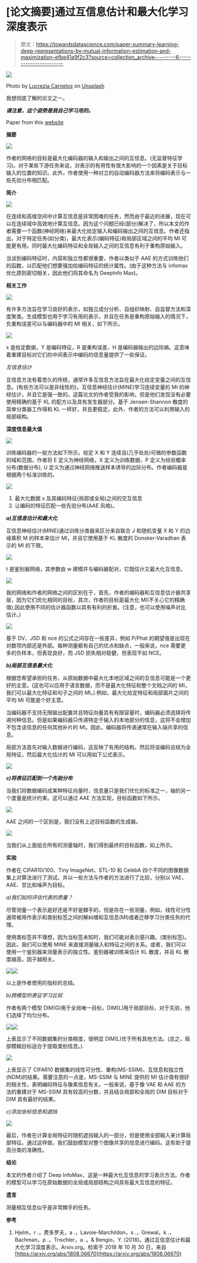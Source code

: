 # [论文摘要]通过互信息估计和最大化学习深度表示

> 原文：<https://towardsdatascience.com/paper-summary-learning-deep-representations-by-mutual-information-estimation-and-maximization-efbe41a9f2c3?source=collection_archive---------6----------------------->

![](img/c13b8009d1f91475cb8e0e8a59ea2670.png)

Photo by [Lucrezia Carnelos](https://unsplash.com/photos/RaywecwCtMo?utm_source=unsplash&utm_medium=referral&utm_content=creditCopyText) on [Unsplash](https://unsplash.com/?utm_source=unsplash&utm_medium=referral&utm_content=creditCopyText)

我想彻底了解的论文之一。

***请注意，这个姿势是我自己学习用的。***

Paper from this [website](https://arxiv.org/pdf/1808.06670.pdf)

**摘要**

![](img/668e37594a2095c6ba8e81b4b618fc86.png)

作者的网络的目标是最大化编码器的输入和输出之间的互信息。(无监督特征学习)。对于某些下游任务来说，对表示的有用性有很大影响的一个因素是关于目标输入的位置的知识。此外，作者使用一种对立的自动编码器方法来将编码表示与一些先验分布相匹配。

**简介**

![](img/87b2aaac589dbd3d48027c5bf0dfe577.png)

在连续和高维空间中计算互信息是非常困难的任务，然而由于最近的进展，现在可以在连续域中高效地计算互信息。因为这个问题已经(部分)解决了，所以本文的作者需要一个函数(神经网络)来最大化给定输入和编码输出之间的互信息。作者还指出，对于特定任务(如分类)，最大化表示(编码特征)和局部区域之间的平均 MI 可能更有用。同时最大化编码特征和全局输入之间的互信息有利于重构原始输入。

当谈到编码特征时，内容和独立性都很重要，作者以类似于 AAE 的方式训练他们的函数，以匹配他们想要强加给编码特征的统计属性。(由于这种方法与 infomax 优化原则密切相关，因此他们将其命名为 DeepInfo Max)。

**相关工作**

![](img/f474aba13a6f82b7d9e52a8358e5e030.png)

有许多方法旨在学习良好的表示，如独立成分分析、自组织映射、自监督方法和深度聚类。生成模型也用于学习有用的表示，并且在任务是重构原始输入的情况下，负重构误差可以与编码器中的 MI 相关，如下所示。

![](img/bad0cd2be3aa3cbe5e205542ce507910.png)

x 是给定数据，Y 是编码特征，R 是重构误差，H 是编码器输出的边际熵。这意味着重建目标对它们的中间表示中编码的信息量提供了一些保证。

*互信息估计*

互信息方法有着悠久的传统，通常许多互信息方法旨在最大化给定变量之间的互信息。(有些方法可以是非线性的)。互信息神经估计(MINE)学习连续变量的 MI 的神经估计，并且它是强一致的。这篇论文的作者受我的影响，但是他们发现没有必要使用精确的基于 KL 的配方以及具有发生器部分。基于 Jensen-Shannon 散度的简单分类器工作得和 KL 一样好，并且更稳定。此外，作者的方法可以利用输入的局部结构。

**深度信息最大值**

![](img/c3ce78ed86064ed0d2562b4b2d80dd5b.png)

训练编码器的一般方法如下所示。给定 X 和 Y 连续且(几乎处处)可微的参数函数的域和范围，作者将 E 定义为神经网络，X 定义为训练数据，P 定义为经验概率分布(数据分布), U 定义为通过神经网络推送样本诱导的边际分布。作者编码器是根据两个标准训练的。

![](img/f78e025336e25c95e3e876f04deb42ed.png)

1.  最大化数据 x 及其编码特征(局部或全局)之间的交互信息
2.  让编码的特征匹配一些先验分布(AAE 风格)。

***a)互信息估计和最大化***

互信息神经估计(MINE)通过训练分类器来区分来自联合 J 和随机变量 X 和 Y 的边缘乘积 M 的样本来估计 MI，并且它使用基于 KL 散度的 Donsker-Varadhan 表示的 MI 的下限。

![](img/7e8a52e7b6ede3ff7197c552ddbd5173.png)

t 是鉴别器网络，其参数由 w 建模并与编码器配对，它既估计又最大化互信息。

![](img/fe26017db92e54e5b17b56feec4bcd07.png)

我的网络和作者的网络之间的区别在于，首先，作者的编码器和互信息估计器共享层，因为它们优化相同的目标，其次，作者的目标是最大化 MI(不关心它的精确值),因此使用不同的估计器函数以具有有利的折衷。(注意，也可以使用噪声对比估计。)

![](img/75659968623d8f28aa098f1a52cd5014.png)

基于 DV、JSD 和 nce 的公式之间存在一些差异，例如 P/Phat 的期望值是出现在对数项内部还是外部。每种测量都有自己的优点和缺点，一般来说，nce 需要更多的负样本，但表现良好，而 JSD 损失相对稳健，但表现不如 NCE。

***b)局部互信息最大化***

根据您希望承担的任务，从原始数据中最大化本地区域之间的互信息可能是一个更好的主意。(这也可以应用于语言数据，而不是最大化特征和整个文档之间的 MI，我们可以最大化特征和句子之间的 MI。).例如，最大化给定特征和局部面片之间的平均 MI 可能是个好主意。

当编码器不支持无限输出配置并且特征向量具有有限容量时，编码器必须选择将传递何种信息。但是如果编码器只传递特定于输入的本地部分的信息，这将不会增加不包含该信息的任何其他补片的 MI。因此，编码器将传递通常在输入端共享的信息。

局部方法首先对输入数据进行编码，这反映了有用的结构，然后将该编码总结为全局特征，然后最大化估计的 MI 可以用如下公式表示。

![](img/04eb7cb670a0838a540e4ab98c539e38.png)

***c)将表征匹配到一个先验分布***

当我们将数据编码成某种特征向量时，信息量只是我们优化的标准之一，轴的另一个度量是统计约束。这可以通过 AAE 方法实现，目标函数如下所示。

![](img/ebc370d85742a6e933b0c91c37d692e2.png)

AAE 之间的一个区别是，我们没有上述目标函数的生成器。

![](img/16e4813d42a64e17fcfcc31963e66e27.png)

当我们从上面组合所有的测量轴时，我们得到最终的目标函数，如上所示。

**实验**

作者在 CIFAR10/100、Tiny ImageNet、STL-10 和 CelebA 四个不同的图像数据集上对算法进行了测试。并以一些方法与作者的方法进行了比较，分别以 VAE、AAE、甘比和噪声为目标。

*a)我们如何评估代表的质量？*

尽管测量一个表示是好还是不好是棘手的，但是存在一些测量，例如，线性可分性通常被用作表示和类别标签之间的解纠缠和互信息(MI)或者迁移学习分类任务的代理。

使用类标签并不理想，因为当标签未知时，我们可能对表示感兴趣。(类别标签)。因此，我们可以使用 MINE 来直接测量输入和特征之间的关系。或者，我们可以使用一个鉴别器来测量表示的独立性。鉴别器被训练来估计 KL 散度，并且 KL 散度越高，因子越相关。

![](img/8870078d101e9c8021f0c1d5d2c76a21.png)![](img/b6a5d7627b9dfbeb4fdd7a81868a2368.png)

以上是作者使用的指标的总结。

*b)跨模型的表征学习比较*

作者有两个模型 DIM(G)用于全局唯一目标，DIM(L)用于局部目标，对于先验，他们选择了均匀分布。

![](img/67d5743128c0579ce2c9dbe09e191aac.png)![](img/9c21e1513f232165b20262711a364746.png)

上表显示了不同数据集的分类精度，很明显 DIM(L)优于所有其他方法。(总之，局部模糊目标适合于提取类别信息。).

![](img/375bedfc003456423b8273fe7fa84af6.png)

上表显示了 CIFAR10 数据集的线性可分性、重构(MS-SSIM)、互信息和独立性(NDM)的结果。需要注意的一点是，MS-SSIM 与 MINE 提供的 MI 估计值有很好的相关性，表明编码特征与像素信息有关。一般来说，基于像 VAE 和 AAE 的方法的重建对于 MS-SSIM 具有较高的分数，并且结合局部和全局的 DIM 目标对于 DIM 具有最好的结果。

*c)添加坐标信息和遮挡*

![](img/20fa0279ffcbc736f543ee4ae4e09df7.png)

最后，作者在计算全局特征时随机遮挡输入的一部分，但是使用全部输入来计算局部特征。通过这样做，我们鼓励模型对整个图像共享的信息进行编码。这有助于提高分类的准确性。

**结论**

本文的作者介绍了 Deep InfoMax，这是一种最大化互信息的学习表示方法。作者的模型可以学习在原始数据的全局或局部结构之间具有最大互信息的特征。

**遗言**

测量相互信息似乎是非常棘手的任务。

**参考**

1.  Hjelm，r .，费多罗夫，a .，Lavoie-Marchildon，s .，Grewal，k .，Bachman，p .，Trischler，a .，& Bengio，Y. (2018)。通过互信息估计和最大化学习深度表示。Arxiv.org。检索于 2018 年 10 月 30 日，来自[https://arxiv.org/abs/1808.06670](https://arxiv.org/abs/1808.06670)